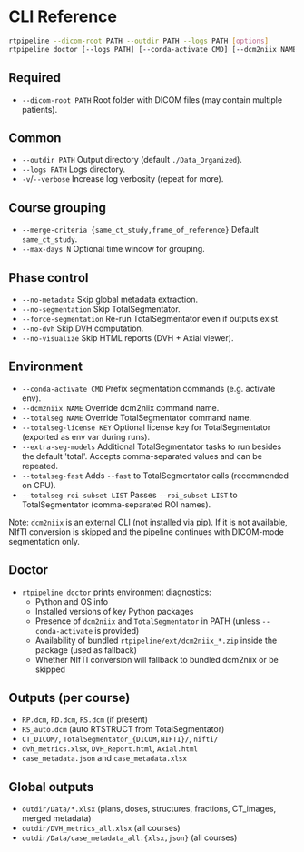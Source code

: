 # CLI Reference

```bash
rtpipeline --dicom-root PATH --outdir PATH --logs PATH [options]
rtpipeline doctor [--logs PATH] [--conda-activate CMD] [--dcm2niix NAME] [--totalseg NAME]
```

## Required
- `--dicom-root PATH`  Root folder with DICOM files (may contain multiple patients).

## Common
- `--outdir PATH`  Output directory (default `./Data_Organized`).
- `--logs PATH`    Logs directory.
- `-v`/`--verbose` Increase log verbosity (repeat for more).

## Course grouping
- `--merge-criteria {same_ct_study,frame_of_reference}`  Default `same_ct_study`.
- `--max-days N`  Optional time window for grouping.

## Phase control
- `--no-metadata`     Skip global metadata extraction.
- `--no-segmentation` Skip TotalSegmentator.
- `--force-segmentation` Re-run TotalSegmentator even if outputs exist.
- `--no-dvh`          Skip DVH computation.
- `--no-visualize`    Skip HTML reports (DVH + Axial viewer).

## Environment
- `--conda-activate CMD`  Prefix segmentation commands (e.g. activate env).
- `--dcm2niix NAME`  Override dcm2niix command name.
- `--totalseg NAME`  Override TotalSegmentator command name.
- `--totalseg-license KEY`  Optional license key for TotalSegmentator (exported as env var during runs).
- `--extra-seg-models`  Additional TotalSegmentator tasks to run besides the default 'total'. Accepts comma-separated values and can be repeated.
- `--totalseg-fast`  Adds `--fast` to TotalSegmentator calls (recommended on CPU).
- `--totalseg-roi-subset LIST`  Passes `--roi_subset LIST` to TotalSegmentator (comma-separated ROI names).

Note: `dcm2niix` is an external CLI (not installed via pip). If it is not available, NIfTI conversion is skipped and the pipeline continues with DICOM-mode segmentation only.

## Doctor
- `rtpipeline doctor` prints environment diagnostics:
  - Python and OS info
  - Installed versions of key Python packages
  - Presence of `dcm2niix` and `TotalSegmentator` in PATH (unless `--conda-activate` is provided)
  - Availability of bundled `rtpipeline/ext/dcm2niix_*.zip` inside the package (used as fallback)
  - Whether NIfTI conversion will fallback to bundled dcm2niix or be skipped

## Outputs (per course)
- `RP.dcm`, `RD.dcm`, `RS.dcm` (if present)
- `RS_auto.dcm` (auto RTSTRUCT from TotalSegmentator)
- `CT_DICOM/`, `TotalSegmentator_{DICOM,NIFTI}/`, `nifti/`
- `dvh_metrics.xlsx`, `DVH_Report.html`, `Axial.html`
- `case_metadata.json` and `case_metadata.xlsx`

## Global outputs
- `outdir/Data/*.xlsx` (plans, doses, structures, fractions, CT_images, merged metadata)
- `outdir/DVH_metrics_all.xlsx` (all courses)
- `outdir/Data/case_metadata_all.{xlsx,json}` (all courses)
